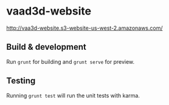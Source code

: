 # vaad3d-website

http://vaa3d-website.s3-website-us-west-2.amazonaws.com/

## Build & development

Run `grunt` for building and `grunt serve` for preview.

## Testing

Running `grunt test` will run the unit tests with karma.
